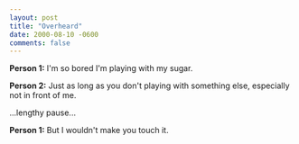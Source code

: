 ```yaml
---
layout: post
title: "Overheard"
date: 2000-08-10 -0600
comments: false
---
```


**Person 1:** I'm so bored I'm playing with my sugar. 

**Person 2:** Just as long as you don't playing with something else, especially not in front of me. 

...lengthy pause... 

**Person 1:** But I wouldn't make you touch it.